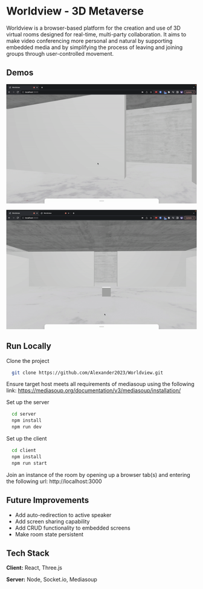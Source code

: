 
# Worldview - 3D Metaverse

Worldview is a browser-based platform for the creation and use of 3D virtual rooms designed for real-time, 
multi-party collaboration. It aims to make video conferencing
more personal and natural by supporting embedded media and by simplifying
the process of leaving and joining groups through user-controlled movement.

## Demos

![Screen Placement Demo](https://github.com/Alexander2023/Worldview/blob/main/client/src/assets/images/screen-placement.gif)

![User Media Demo](https://github.com/Alexander2023/Worldview/blob/main/client/src/assets/images/user-media.gif)

## Run Locally

Clone the project

```bash
  git clone https://github.com/Alexander2023/Worldview.git
```

Ensure target host meets all requirements of mediasoup using the following link: https://mediasoup.org/documentation/v3/mediasoup/installation/

Set up the server

```bash
  cd server
  npm install
  npm run dev
```

Set up the client

```bash
  cd client
  npm install
  npm run start
```

Join an instance of the room by opening up a browser tab(s) and entering the following url: http://localhost:3000

## Future Improvements

- Add auto-redirection to active speaker
- Add screen sharing capability
- Add CRUD functionality to embedded screens
- Make room state persistent

## Tech Stack

**Client:** React, Three.js

**Server:** Node, Socket.io, Mediasoup

